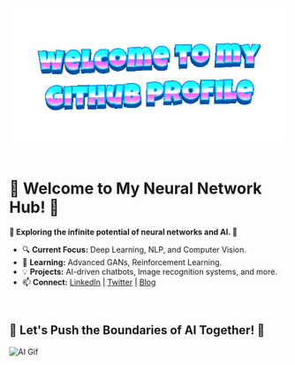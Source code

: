 <div align="center">
	<img src="welcome-header.gif" alt="welcome to my github profile">
	<br>
	<br>
</div>
    <h1>🤖 Welcome to My Neural Network Hub! 🤖</h1>
    <p><strong>🌟 Exploring the infinite potential of neural networks and AI. 🌟</strong></p>
    <ul>
        <li>🔍 <strong>Current Focus:</strong> Deep Learning, NLP, and Computer Vision.</li>
        <li>🌱 <strong>Learning:</strong> Advanced GANs, Reinforcement Learning.</li>
        <li>💡 <strong>Projects:</strong> AI-driven chatbots, Image recognition systems, and more.</li>
        <li>📫 <strong>Connect:</strong> <a href="https://www.linkedin.com">LinkedIn</a> | <a href="https://www.twitter.com">Twitter</a> | <a href="https://www.yourblog.com">Blog</a></li>
    </ul>
    <br>
    <h2>🧠 Let's Push the Boundaries of AI Together! 🧠</h2>
    <img src="path/to/another-gif.gif" alt="AI Gif">
</div>
